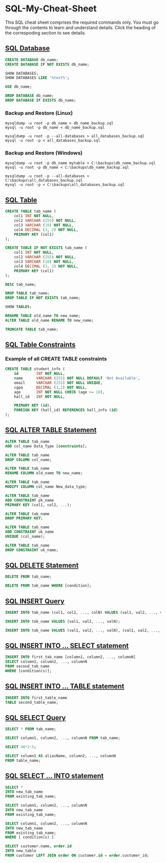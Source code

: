 # SQL-My-Cheat-Sheet

This SQL cheat sheet comprises the required commands only. You must go through the contents to learn and understand details. Click the heading of the correspoding section to see details.

## [SQL Database]()

```sql
CREATE DATABASE db_name;
CREATE DATABASE IF NOT EXISTS db_name;
```

```sql
SHOW DATABASES;
SHOW DATABASES LIKE '%test%';
```

```sql    
USE db_name;
```

```sql
DROP DATABASE db_name;
DROP DATABASE IF EXISTS db_name;
```

### Backup and Restore (Linux)

```console
mysqldump -u root -p db_name > db_name_backup.sql
mysql -u root -p db_name < db_name_backup.sql
```

```console
mysqldump -u root -p --all-databases > all_databases_backup.sql
mysql -u root -p < all_databases_backup.sql
```
### Backup and Restore (Windows) 

```console
mysqldump -u root -p db_name mytable > C:\backups\db_name_backup.sql
mysql -u root -p db_name < C:\backups\db_name_backup.sql
```

```console
mysqldump -u root -p --all-databases > C:\backups\all_databases_backup.sql
mysql -u root -p < C:\backups\all_databases_backup.sql
```

## [SQL Table]()

```sql
CREATE TABLE tab_name (
    col1 INT NOT NULL,
    col2 VARCHAR (255) NOT NULL,
    col3 VARCHAR (10) NOT NULL,
    col4 DECIMAL (3, 2) NOT NULL,
    PRIMARY KEY (col1)
);

CREATE TABLE IF NOT EXISTS tab_name (
    col1 INT NOT NULL,
    col2 VARCHAR (255) NOT NULL,
    col3 VARCHAR (10) NOT NULL,
    col4 DECIMAL (3, 2) NOT NULL,
    PRIMARY KEY (col1)
);
```

```sql
DESC tab_name;
```

```sql
DROP TABLE tab_name;
DROP TABLE IF NOT EXISTS tab_name;
```

```sql
SHOW TABLES;
```

```sql
RENAME TABLE old_name TO new_name;
ALTER TABLE old_name RENAME TO new_name;
```

```sql
TRUNCATE TABLE tab_name;
```

## [SQL Table Constraints]()

### Example of all CREATE TABLE constraints

```sql
CREATE TABLE student_info (
    id        INT NOT NULL,
    name      VARCHAR (255) NOT NULL DEFAULT 'Not Available',
    email     VARCHAR (255) NOT NULL UNIQUE,
    cgpa      DECIMAL (3,2) NOT NULL,
    age       INT NOT NULL CHECK (age >= 18),
    hall_id   INT NOT NULL,

    PRIMARY KEY (id),
    FOREIGN KEY (hall_id) REFERENCES hall_info (id)
);
```

## [SQL ALTER TABLE Statement]()

```sql
ALTER TABLE tab_name
ADD col_name Data_Type [constraints];
```

```sql
ALTER TABLE tab_name
DROP COLUMN col_name;
```

```sql
ALTER TABLE tab_name
RENAME COLUMN old_name TO new_name;
```

```sql
ALTER TABLE tab_name
MODIFY COLUMN col_name New_data_type;
```

```sql
ALTER TABLE tab_name
ADD CONSTRAINT pk_name
PRIMARY KEY (col1, col2, ...);
```

```sql
ALTER TABLE tab_name
DROP PRIMARY KEY;
```

```sql
ALTER TABLE tab_name
ADD CONSTRAINT uk_name
UNIQUE (col_name);
```    

```sql
ALTER TABLE tab_name 
DROP CONSTRAINT uk_name;
```

## [SQL DELETE Statement]()

```sql
DELETE FROM tab_name;
```

```sql
DELETE FROM tab_name WHERE [condition];
```

## [SQL INSERT Query]()

```sql
INSERT INTO tab_name (col1, col2, ..., colN) VALUES (val1, val2, ..., valN);
```

```sql
INSERT INTO tab_name VALUES (val1, val2, ..., valN);
```

```sql
INSERT INTO tab_name VALUES (val1, val2, ..., valN), (val1, val2, ..., valN), ..., (val1, val2, ..., valN);
```

## [SQL INSERT INTO ... SELECT statement]()

```sql
INSERT INTO first_tab_name [column1, column2, ..., columnN]
SELECT column1, column2, ..., columnN
FROM second_tab_name
WHERE [condition(s)];
```

## [SQL INSERT INTO ... TABLE statement]()

```sql
INSERT INTO first_table_name
TABLE second_table_name;
```

## [SQL SELECT Query]()

```sql
SELECT * FROM tab_name;
```

```sql
SELECT column1, column2, ..., columnN FROM tab_name;
```

```sql
SELECT 98*2-5;
```

```sql
SELECT column1 AS aliasName, column2, ..., columnN
FROM table_name;
```

## [SQL SELECT ... INTO statement]()

```sql
SELECT *
INTO new_tab_name
FROM existing_tab_name;
```

```sql
SELECT column1, column2, ..., columnN
INTO new_tab_name
FROM existing_tab_name;
```

```sql
SELECT column1, column2, ..., columnN
INTO new_tab_name
FROM existing_tab_name;
WHERE [ condition(s) ]
```

```sql
SELECT customer.name, order.id
INTO new_table
FROM customer LEFT JOIN order ON customer.id = order.customer_id;
```



